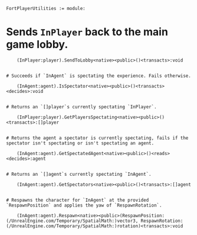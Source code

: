 
```verse
FortPlayerUtilities := module:

```
# Sends `InPlayer` back to the main game lobby.

```verse
    (InPlayer:player).SendToLobby<native><public>()<transacts>:void


```
    # Succeeds if `InAgent` is spectating the experience. Fails otherwise.

```verse
    (InAgent:agent).IsSpectator<native><public>()<transacts><decides>:void


```
    # Returns an `[]player`s currently spectating `InPlayer`.

```verse
    (InPlayer:player).GetPlayersSpectating<native><public>()<transacts>:[]player


```
    # Returns the agent a spectator is currently spectating, fails if the spectator isn't spectating or isn't spectating an agent.

```verse
    (InAgent:agent).GetSpectatedAgent<native><public>()<reads><decides>:agent


```
    # Returns an `[]agent`s currently spectating `InAgent`.

```verse
    (InAgent:agent).GetSpectators<native><public>()<transacts>:[]agent


```
    # Respawns the character for `InAgent` at the provided `RespawnPosition` and applies the yaw of `RespawnRotation`.

```verse
    (InAgent:agent).Respawn<native><public>(RespawnPosition:(/UnrealEngine.com/Temporary/SpatialMath:)vector3, RespawnRotation:(/UnrealEngine.com/Temporary/SpatialMath:)rotation)<transacts>:void


```
